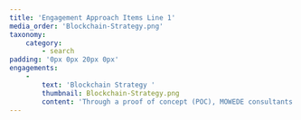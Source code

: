 ```yaml
---
title: 'Engagement Approach Items Line 1'
media_order: 'Blockchain-Strategy.png'
taxonomy:
    category:
        - search
padding: '0px 0px 20px 0px'
engagements:
    -
        text: 'Blockchain Strategy '
        thumbnail: Blockchain-Strategy.png
        content: 'Through a proof of concept (POC), MOWEDE consultants work with you to audit your existing business processes, workflows and applications to establish a roadmap for implementing and scaling a Blockchain solution.'
---
```


